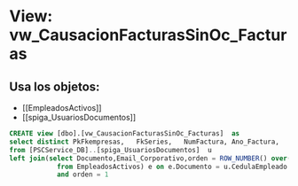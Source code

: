 # View: vw_CausacionFacturasSinOc_Facturas

## Usa los objetos:
- [[EmpleadosActivos]]
- [[spiga_UsuariosDocumentos]]

```sql
CREATE view [dbo].[vw_CausacionFacturasSinOc_Facturas]  as
select distinct PkFkempresas,	FkSeries,	NumFactura,	Ano_Factura,	CodigoTercero,	CedulaEmpleado,	Nombre ,Email_Corporativo
from [PSCService_DB]..[spiga_UsuariosDocumentos]  u
left join(select Documento,Email_Corporativo,orden = ROW_NUMBER() over(partition by Documento order by ano_periodo,mes_periodo desc)
			from EmpleadosActivos) e on e.Documento = u.CedulaEmpleado
			and orden = 1


```
